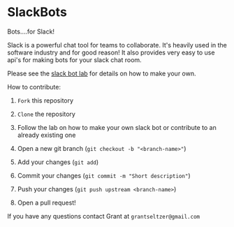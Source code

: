 # SlackBots
Bots....for Slack!

Slack is a powerful chat tool for teams to collaborate. It's heavily used in the
software industry and for good reason! It also provides very easy to use api's for
making bots for your slack chat room.

Please see the [slack bot lab](https://github.com/UAlbany-ACM/golang-lab-slack) for details on how to make your own.

How to contribute:

1) `Fork` this repository

2) `Clone` the repository

3) Follow the lab on how to make your own slack bot or contribute to an already existing one

4) Open a new git branch (`git checkout -b "<branch-name>"`)

5) Add your changes (`git add`)

6) Commit your changes (`git commit -m "Short description"`)

7) Push your changes (`git push upstream <branch-name>`)

8) Open a pull request!

If you have any questions contact Grant at `grantseltzer@gmail.com`
